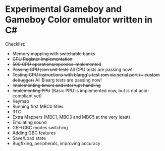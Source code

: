 # Experimental Gameboy and Gameboy Color emulator written in C#

Checklist:
-  ~~Memory mapping with switchable banks~~
-  ~~CPU Register implementation~~
-  ~~500 CPU operations/opcodes implemented~~
-  ~~Passing CPU json unit tests~~ All CPU tests are passing now!
-  ~~Testing CPU instructions with blargg's test rom via serial port (+ custom debugger)~~ All Blaarg tests are passing now!
-  ~~Implementing timers and interrupt handling~~
-  ~~Implementing PPU~~ (Basic PPU is implemented now, but is not acid-compliant yet)
-  Keymap
-  Running first MBC0 titles
-  RTC
-  Extra Mappers (MBC1, MBC3 and MBC5 at the very least)
-  Emulating sound
-  GB->GBC modes switching
-  Adding GBC features
-  Save/Load state
-  Bugfixing, peripherals, improving accuracy
